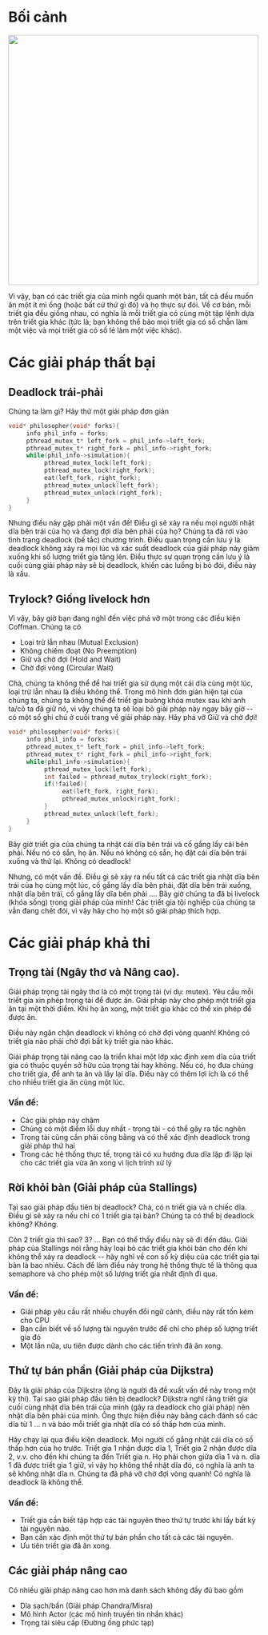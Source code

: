 # Bối cảnh
<img src="https://upload.wikimedia.org/wikipedia/commons/7/7b/An_illustration_of_the_dining_philosophers_problem.png" height="500px" width="500px">

Vì vậy, bạn có các triết gia của mình ngồi quanh một bàn, tất cả đều muốn ăn một ít mì ống (hoặc bất cứ thứ gì đó) và họ thực sự đói. Về cơ bản, mỗi triết gia đều giống nhau, có nghĩa là mỗi triết gia có cùng một tập lệnh dựa trên triết gia khác (tức là; bạn không thể bảo mọi triết gia có số chẵn làm một việc và mọi triết gia có số lẻ làm một việc khác).

# Các giải pháp thất bại
## Deadlock trái-phải
Chúng ta làm gì? Hãy thử một giải pháp đơn giản

````C
void* philosopher(void* forks){
     info phil_info = forks;
     pthread_mutex_t* left_fork = phil_info->left_fork;
     pthread_mutex_t* right_fork = phil_info->right_fork;
     while(phil_info->simulation){
          pthread_mutex_lock(left_fork);
          pthread_mutex_lock(right_fork);
          eat(left_fork, right_fork);
          pthread_mutex_unlock(left_fork);
          pthread_mutex_unlock(right_fork);
     }
}
````

Nhưng điều này gặp phải một vấn đề! Điều gì sẽ xảy ra nếu mọi người nhặt dĩa bên trái của họ và đang đợi dĩa bên phải của họ? Chúng ta đã rơi vào tình trạng deadlock (bế tắc) chương trình. Điều quan trọng cần lưu ý là deadlock không xảy ra mọi lúc và xác suất deadlock của giải pháp này giảm xuống khi số lượng triết gia tăng lên. Điều thực sự quan trọng cần lưu ý là cuối cùng giải pháp này sẽ bị deadlock, khiến các luồng bị bỏ đói, điều này là xấu.

## Trylock? Giống livelock hơn
Vì vậy, bây giờ bạn đang nghĩ đến việc phá vỡ một trong các điều kiện Coffman. Chúng ta có
- Loại trừ lẫn nhau (Mutual Exclusion)
- Không chiếm đoạt (No Preemption)
- Giữ và chờ đợi (Hold and Wait)
- Chờ đợi vòng (Circular Wait)

Chà, chúng ta không thể để hai triết gia sử dụng một cái dĩa cùng một lúc, loại trừ lẫn nhau là điều không thể. Trong mô hình đơn giản hiện tại của chúng ta, chúng ta không thể để triết gia buông khóa mutex sau khi anh ta/cô ta đã giữ nó, vì vậy chúng ta sẽ loại bỏ giải pháp này ngay bây giờ -- có một số ghi chú ở cuối trang về giải pháp này. Hãy phá vỡ Giữ và chờ đợi!
````C
void* philosopher(void* forks){
     info phil_info = forks;
     pthread_mutex_t* left_fork = phil_info->left_fork;
     pthread_mutex_t* right_fork = phil_info->right_fork;
     while(phil_info->simulation){
          pthread_mutex_lock(left_fork);
          int failed = pthread_mutex_trylock(right_fork);
          if(!failed){
               eat(left_fork, right_fork);
               pthread_mutex_unlock(right_fork);
          }
          pthread_mutex_unlock(left_fork);
     }
}
````

Bây giờ triết gia của chúng ta nhặt cái dĩa bên trái và cố gắng lấy cái bên phải. Nếu nó có sẵn, họ ăn. Nếu nó không có sẵn, họ đặt cái dĩa bên trái xuống và thử lại. Không có deadlock!

Nhưng, có một vấn đề. Điều gì sẽ xảy ra nếu tất cả các triết gia nhặt dĩa bên trái của họ cùng một lúc, cố gắng lấy dĩa bên phải, đặt dĩa bên trái xuống, nhặt dĩa bên trái, cố gắng lấy dĩa bên phải .... Bây giờ chúng ta đã bị livelock (khóa sống) trong giải pháp của mình! Các triết gia tội nghiệp của chúng ta vẫn đang chết đói, vì vậy hãy cho họ một số giải pháp thích hợp.

# Các giải pháp khả thi

## Trọng tài (Ngây thơ và Nâng cao).

Giải pháp trọng tài ngây thơ là có một trọng tài (ví dụ: mutex). Yêu cầu mỗi triết gia xin phép trọng tài để được ăn. Giải pháp này cho phép một triết gia ăn tại một thời điểm. Khi họ ăn xong, một triết gia khác có thể xin phép để được ăn.

Điều này ngăn chặn deadlock vì không có chờ đợi vòng quanh! Không có triết gia nào phải chờ đợi bất kỳ triết gia nào khác.

Giải pháp trọng tài nâng cao là triển khai một lớp xác định xem dĩa của triết gia có thuộc quyền sở hữu của trọng tài hay không. Nếu có, họ đưa chúng cho triết gia, để anh ta ăn và lấy lại dĩa. Điều này có thêm lợi ích là có thể cho nhiều triết gia ăn cùng một lúc.

### Vấn đề:
- Các giải pháp này chậm
- Chúng có một điểm lỗi duy nhất - trọng tài - có thể gây ra tắc nghẽn
- Trọng tài cũng cần phải công bằng và có thể xác định deadlock trong giải pháp thứ hai
- Trong các hệ thống thực tế, trọng tài có xu hướng đưa dĩa lặp đi lặp lại cho các triết gia vừa ăn xong vì lịch trình xử lý

## Rời khỏi bàn (Giải pháp của Stallings)
Tại sao giải pháp đầu tiên bị deadlock? Chà, có n triết gia và n chiếc dĩa. Điều gì sẽ xảy ra nếu chỉ có 1 triết gia tại bàn? Chúng ta có thể bị deadlock không? Không.

Còn 2 triết gia thì sao? 3? ... Bạn có thể thấy điều này sẽ đi đến đâu. Giải pháp của Stallings nói rằng hãy loại bỏ các triết gia khỏi bàn cho đến khi không thể xảy ra deadlock -- hãy nghĩ về con số kỳ diệu của các triết gia tại bàn là bao nhiêu. Cách để làm điều này trong hệ thống thực tế là thông qua semaphore và cho phép một số lượng triết gia nhất định đi qua.

### Vấn đề:
- Giải pháp yêu cầu rất nhiều chuyển đổi ngữ cảnh, điều này rất tốn kém cho CPU
- Bạn cần biết về số lượng tài nguyên trước để chỉ cho phép số lượng triết gia đó
- Một lần nữa, ưu tiên được dành cho các tiến trình đã ăn xong.

## Thứ tự bán phần (Giải pháp của Dijkstra)
Đây là giải pháp của Dijkstra (ông là người đã đề xuất vấn đề này trong một kỳ thi). Tại sao giải pháp đầu tiên bị deadlock? Dijkstra nghĩ rằng triết gia cuối cùng nhặt dĩa bên trái của mình (gây ra deadlock cho giải pháp) nên nhặt dĩa bên phải của mình. Ông thực hiện điều này bằng cách đánh số các dĩa từ 1 ... n và bảo mỗi triết gia nhặt dĩa có số thấp hơn của mình.

Hãy chạy lại qua điều kiện deadlock. Mọi người cố gắng nhặt cái dĩa có số thấp hơn của họ trước. Triết gia 1 nhận được dĩa 1, Triết gia 2 nhận được dĩa 2, v.v. cho đến khi chúng ta đến Triết gia n. Họ phải chọn giữa dĩa 1 và n. dĩa 1 đã được triết gia 1 giữ, vì vậy họ không thể nhặt dĩa đó, có nghĩa là anh ta sẽ không nhặt dĩa n. Chúng ta đã phá vỡ chờ đợi vòng quanh! Có nghĩa là deadlock là không thể.

### Vấn đề:
- Triết gia cần biết tập hợp các tài nguyên theo thứ tự trước khi lấy bất kỳ tài nguyên nào.
- Bạn cần xác định một thứ tự bán phần cho tất cả các tài nguyên.
- Ưu tiên triết gia đã ăn xong.

## Các giải pháp nâng cao

Có nhiều giải pháp nâng cao hơn mà danh sách không đầy đủ bao gồm
- Dĩa sạch/bẩn (Giải pháp Chandra/Misra)
- Mô hình Actor (các mô hình truyền tin nhắn khác)
- Trọng tài siêu cấp (Đường ống phức tạp)
